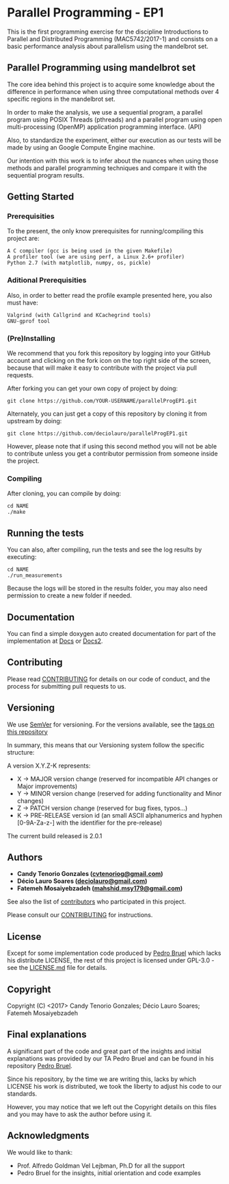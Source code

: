 # Parallel Programming - EP1

This is the first programming exercise for the discipline Introductions to
Parallel and Distributed Programming (MAC5742/2017-1) and consists on a basic
performance analysis about parallelism using the mandelbrot set.

## Parallel Programming using mandelbrot set

The core idea behind this project is to acquire some knowledge about the
difference in performance when using three computational methods over 4
specific regions in the mandelbrot set.

In order to make the analysis, we use a sequential program, a parallel
program using POSIX Threads (pthreads) and a parallel program using open
multi-processing (OpenMP) application programming interface. (API)

Also, to standardize the experiment, either our execution as our tests will
be made by using an Google Compute Engine machine.

Our intention with this work is to infer about the nuances when using those
methods and parallel programming techniques and compare it with the sequential
program results.

## Getting Started

### Prerequisities

To the present, the only know prerequisites for running/compiling this project
are:

```
A C compiler (gcc is being used in the given Makefile)
A profiler tool (we are using perf, a Linux 2.6+ profiler)
Python 2.7 (with matplotlib, numpy, os, pickle)
```

### Aditional Prerequisities

Also, in order to better read the profile example presented here, you also must
have:

```
Valgrind (with Callgrind and KCachegrind tools)
GNU-gprof tool
```

### (Pre)Installing

We recommend that you fork this repository by logging into your GitHub account
and clicking on the fork icon on the top right side of the screen, because that
will make it easy to contribute with the project via pull requests.

After forking you can get your own copy of project by doing:

```
git clone https://github.com/YOUR-USERNAME/parallelProgEP1.git
```

Alternately, you can just get a copy of this repository by cloning it from
upstream by doing:

```
git clone https://github.com/deciolauro/parallelProgEP1.git
```

However, please note that if using this second method you will not be able to
contribute unless you get a contributor permission from someone inside the
project.


### Compiling

After cloning, you can compile  by doing:

```
cd NAME
./make
```

## Running the tests

You can also, after compiling, run the tests and see the log results by
executing:
```
cd NAME
./run_measurements
```

Because the logs will be stored in the results folder, you may also need
permission to create a new folder if needed.

## Documentation

You can find a simple doxygen auto created documentation for part of the
implementation at [Docs](http://htmlpreview.github.io/?https://github.com/deciolauro/parallelProgEP1/blob/master/src/html/index.html) or [Docs2](https://rawgit.com/deciolauro/parallelProgEP1/master/src/html/index.html).

## Contributing

Please read [CONTRIBUTING](CONTRIBUTING.md) for details on our code of conduct,
and the process for submitting pull requests to us.

## Versioning

We use [SemVer](http://semver.org/) for versioning. For the versions available,
see the [tags on this repository](https://github.com/deciolauro/parallelProgEP1/tags)

In summary, this means that our Versioning system follow the specific structure:

A version X.Y.Z-K represents:

* X -> MAJOR version change (reserved for incompatible API changes or Major improvements)
* Y -> MINOR version change (reserved for adding functionality and Minor changes)
* Z -> PATCH version change (reserved for bug fixes, typos...)
* K -> PRE-RELEASE version id (an small ASCII alphanumerics and hyphen
[0-9A-Za-z-] with the identifier for the pre-release)

The current build released is 2.0.1

## Authors

* **Candy Tenorio Gonzales (cvtenoriog@gmail.com)**
* **Décio Lauro Soares (deciolauro@gmail.com)**
* **Fatemeh Mosaiyebzadeh (mahshid.msy179@gmail.com)**

See also the list of [contributors](https://github.com/deciolauro/parallelProgEP1/graphs/contributors) who participated in this project.

Please consult our [CONTRIBUTING](CONTRIBUTING.md) for instructions. 

## License

Except for some implementation code produced by [Pedro Bruel](https://github.com/phrb/MAC5742-0219-EP1) which lacks his distribute LICENSE, the rest of this
project is licensed under GPL-3.0 - see the [LICENSE.md](LICENSE.md) file for
details. 

## Copyright

Copyright (C) <2017>  Candy Tenorio Gonzales; Décio Lauro Soares; Fatemeh Mosaiyebzadeh

## Final explanations

A significant part of the code and great part of the insights and initial
explanations was provided by our TA Pedro Bruel and can be found in his
repository [Pedro Bruel](https://github.com/phrb/MAC5742-0219-EP1).

Since his repository, by the time we are writing this, lacks by which LICENSE
his work is distributed, we took the liberty to adjust his code to our standards.

However, you may notice that we left out the Copyright details on this files and
you may have to ask the author before using it.

## Acknowledgments

We would like to thank:

* Prof. Alfredo Goldman Vel Lejbman, Ph.D for all the support
* Pedro Bruel for the insights, initial orientation and code examples
